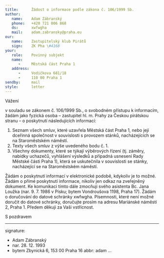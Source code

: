 ```yaml
---
title:      Žádost o informace podle zákona č. 106/1999 Sb.
author:
   name:    Adam Zábranský
   phone:   +420 721 006 868
   ds:      xwfwgha
   mail:    adam.zabransky@praha.eu
our:
   name:    Zastupitelský klub Pirátů
   sign:    ZK Pha \#4168
your:
   role:    Povinný subjekt
   name:    
      -     Městská část Praha 1
   address:
      -     Vodičkova 681/18
      -     110 00 Praha 1
sendby:     mail
style:      letter
---
```


Vážení

v souladu se zákonem č. 106/1999 Sb., o svobodném přístupu k informacím, žádám jako fyzická osoba – zastupitel hl. m. Prahy za Českou pirátskou stranu –  o poskytnutí následujících informací:

1. Seznam všech smluv, které uzavřela Městská část Praha 1, nebo její dceřinná společnost v souvislosti s provozem stánků, nacházejících se na Staroměstském náměstí.
2. Texty všech smluv z výše uvedeného bodu č. 1. 
3. Všechny dokumenty, které se týkají výběrových řízení (tj. záměry, nabídky uchazečů, vyhlášení výsledků a případná usnesení Rady Městské části Praha 1), která se uskutečnila v souvislosti se stánky, nacházející se na Staroměstském náměstí.

Žádám o poskytnutí informací v elektronické podobě, kdykoliv je to možné. Žádám o přímé poskytnutí informace, nikoliv jen odkaz na zveřejněný dokument. Ke komunikaci tímto dále zmocňuji svého asistenta Bc. Jana Loužka (nar. 9. 7. 1986 v Písku; bytem Vondroušova 1198, Praha 17). Žádám o doručování do datové schránky xwfwgha. Písemnosti, které není možné doručit do datové schránky, doručujte prosím na adresu Mariánské náměstí 2, Praha 1. Předem děkuji za Vaši vstřícnost.

S pozdravem

---
signature:
  - Adam Zábranský
  - nar. 28. 12. 1993
  - bytem Zbynická 6, 153 00 Praha 16
abbr:       adam
...
